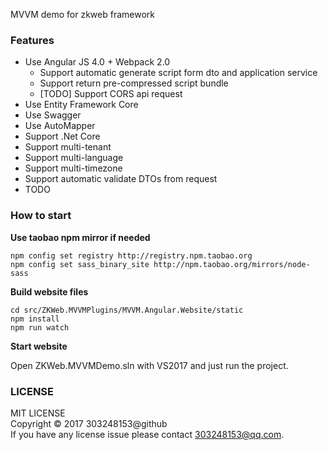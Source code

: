 MVVM demo for zkweb framework

### Features

- Use Angular JS 4.0 + Webpack 2.0
	- Support automatic generate script form dto and application service
	- Support return pre-compressed script bundle
	- [TODO] Support CORS api request
- Use Entity Framework Core
- Use Swagger
- Use AutoMapper
- Support .Net Core
- Support multi-tenant
- Support multi-language
- Support multi-timezone
- Support automatic validate DTOs from request
- TODO

### How to start

**Use taobao npm mirror if needed**

```
npm config set registry http://registry.npm.taobao.org
npm config set sass_binary_site http://npm.taobao.org/mirrors/node-sass
```

**Build website files**

```
cd src/ZKWeb.MVVMPlugins/MVVM.Angular.Website/static
npm install
npm run watch
```

**Start website**

Open ZKWeb.MVVMDemo.sln with VS2017 and just run the project.

### LICENSE

MIT LICENSE<br/>
Copyright © 2017 303248153@github<br/>
If you have any license issue please contact 303248153@qq.com.<br/>
